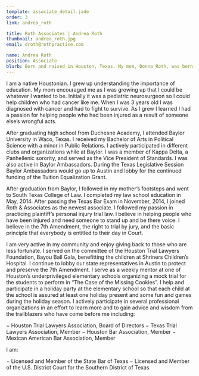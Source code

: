 ```yaml
---
template: associate_detail.jade
order: 3
link: andrea_roth

title: Roth Associates | Andrea Roth
thumbnail: andrea_roth.jpg
email: droth@rothpractice.com

name: Andrea Roth
position: Associate
blurb: Born and raised in Houston, Texas. My mom, Donna Roth, was born and raised in New York. My dad, Peter Roth, was born and raised in Switzerland. Education was important in my house while I was growing up.
---
```


I am a native Houstonian.  I grew up understanding the importance of education.  My mom encouraged me as I was growing up that I could be whatever I wanted to be.  Initially it was a pediatric neurosurgeon so I could help children who had cancer like me.  When I was 3 years old I was diagnosed with cancer and had to fight to survive.  As I grew I learned I had a passion for helping people who had been injured as a result of someone else’s wrongful acts.

After graduating high school from Duchesne Academy, I attended Baylor University in Waco, Texas. I received my Bachelor of Arts in Political Science with a minor in Public Relations. I actively participated in different clubs and organizations while at Baylor. I was a member of Kappa Delta, a Panhellenic sorority, and served as the Vice President of Standards. I was also active in Baylor Ambassadors. During the Texas Legislative Session Baylor Ambassadors would go up to Austin and lobby for the continued funding of the Tuition Equalization Grant. 

After graduation from Baylor, I followed in my mother’s footsteps and went to South Texas College of Law. I completed my law school education in May, 2014. After passing the Texas Bar Exam in November, 2014, I joined Roth & Associates as the newest associate. I followed my passion in practicing plaintiff’s personal injury trial law. I believe in helping people who have been injured and need someone to stand up and be there voice. I believe in the 7th Amendment, the right to trial by jury, and the basic principle that everybody is entitled to their day in Court. 

I am very active in my community and enjoy giving back to those who are less fortunate. I served on the committee of the Houston Trial Lawyers Foundation, Bayou Ball Gala, benefitting the children at Shriners Children’s Hospital. I continue to lobby our state representatives in Austin to protect and preserve the 7th Amendment. I serve as a weekly mentor at one of Houston’s underprivileged elementary schools organizing a mock trial for the students to perform in “The Case of the Missing Cookies”. I help and participate in a holiday party at the elementary school so that each child at the school is assured at least one holiday present and some fun and games during the holiday season. I actively participate in several professional organizations in an effort to learn more and to gain advice and wisdom from the trailblazers who have come before me including: 

−   Houston Trial Lawyers Association, Board of Directors
−   Texas Trial Lawyers Association, Member
−   Houston Bar Association, Member
−   Mexican American Bar Association, Member

I am: 

−   Licensed and Member of the State Bar of Texas 
−   Licensed and Member of the U.S. District Court for the Southern District of Texas 





